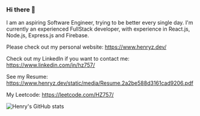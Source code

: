 ### Hi there 👋

I am an aspiring Software Engineer, trying to be better every single day. I'm currently an experienced FullStack developer, with experience in React.js, Node.js, Express.js and Firebase.

Please check out my personal website: https://www.henryz.dev/

Check out my LinkedIn if you want to contact me: https://www.linkedin.com/in/hz757/

See my Resume: https://www.henryz.dev/static/media/Resume.2a2be588d3161cad9206.pdf

My Leetcode: https://leetcode.com/HZ757/

![Henry's GitHub stats](https://github-readme-stats.vercel.app/api?username=HZ757&show_icons=true&theme=radical)

<!--
**HZ757/HZ757** is a ✨ _special_ ✨ repository because its `README.md` (this file) appears on your GitHub profile.

Here are some ideas to get you started:

- 🔭 I’m currently working on ...
- 🌱 I’m currently learning ...
- 👯 I’m looking to collaborate on ...
- 🤔 I’m looking for help with ...
- 💬 Ask me about ...
- 📫 How to reach me: ...
- 😄 Pronouns: ...
- ⚡ Fun fact: ...
-->
